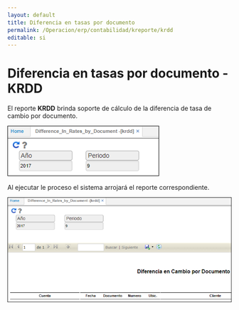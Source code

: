 ```yaml
---
layout: default
title: Diferencia en tasas por documento
permalink: /Operacion/erp/contabilidad/kreporte/krdd
editable: si
---
```


# Diferencia en tasas por documento - KRDD

El reporte **KRDD** brinda soporte de cálculo de la diferencia de tasa de cambio por documento.  

![](krdd.png)

Al ejecutar le proceso el sistema arrojará el reporte correspondiente.  

![](krdd1.png)

